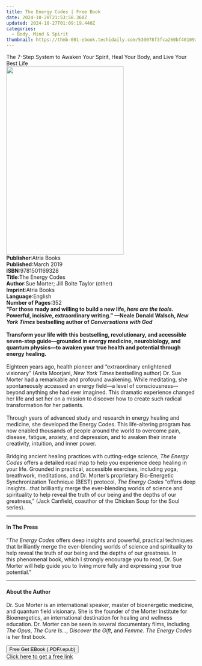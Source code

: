 ```yaml
---
title: The Energy Codes | Free Book
date: 2024-10-20T21:53:58.360Z
updated: 2024-10-27T01:09:19.440Z
categories:
  - Body, Mind & Spirit
thumbnail: https://thmb-001-ebook.techidaily.com/530078f3fca260bf40109a890a689cd3c079008f636d424fde43ac2b7baba016.jpg
---
```

<main id="book-container">
  <div class="flex flex-col">
    <div class="book-brief flex-1 py-6 px-4 sm:p-6 md:py-10 md:px-8">
      <!-- brief-->
      <div class="book-brief-main">
        The 7-Step System to Awaken Your Spirit, Heal Your Body, and Live Your
        Best Life
      </div>
    </div>
    <div
      class="book-meta-info flex-1 grid gap-4 col-start-1 col-end-3 row-start-1 sm:mb-6 sm:grid-cols-4 lg:gap-6 lg:col-start-2 lg:row-end-6 lg:row-span-6 lg:mb-0"
    >
      <div
        class="book-meta-info-left place-content-center mt-4 p-4 text-sm leading-6 col-start-2 col-span-2 dark:text-slate-400"
      >
        <img
          class="w-full h-500 object-cover rounded-lg sm:h-255 sm:col-span-2 lg:col-span-full"
          src="https://img-001-ebook.techidaily.com/391756ae24452cbd6d6c72885d81a9452a9236d1826035c8a49df7f85fb9c3a3.jpg"
          alt=""
          width="312"
          height="500"
        />
      </div>
      <div
        class="book-meta-info-right mt-2 col-start-1 row-start-2 col-span-3 self-center"
      >
        <!-- meta data  -->
        <div class="flex flex-col px-4 md:px-8">
          <div class="flex-1">
            <strong>Publisher</strong>:<span class="px-2">Atria Books</span>
          </div>
          <div class="flex-1">
            <strong>Published</strong>:<span class="px-2">March 2019</span>
          </div>
          <div class="flex-1">
            <strong>ISBN</strong>:<span class="px-2">9781501169328</span>
          </div>
          <div class="flex-1">
            <strong>Title</strong>:<span class="px-2">The Energy Codes</span>
          </div>
          <div class="flex-1">
            <strong>Author</strong>:<span class="px-2"
              >Sue Morter; Jill Bolte Taylor (other)</span
            >
          </div>
          <div class="flex-1">
            <strong>Imprint</strong>:<span class="px-2">Atria Books</span>
          </div>
          <div class="flex-1">
            <strong>Language</strong>:<span class="px-2">English</span>
          </div>
          <div class="flex-1">
            <strong>Number of Pages</strong>:<span class="px-2">352</span>
          </div>
        </div>
      </div>
    </div>
    <div class="book-description flex-1 py-6 px-4 sm:p-6 md:py-10 md:px-8">
      <div class="book-description-main">
        <div accordion-content="" id="description">
          <b
            >“For those ready and willing to build a new life,
            <i>here are the tools. </i>Powerful, incisive, extraordinary
            writing.” —Neale Donald Walsch,<i> New York Times </i>bestselling
            author of <i>Conversations with God</i></b
          ><br />
          <br /><b
            >Transform your life with this bestselling, revolutionary, and
            accessible seven-step guide—grounded in energy medicine,
            neurobiology, and quantum physics—to awaken your true health and
            potential through energy healing. </b
          ><br /><br />Eighteen years ago, health pioneer and “extraordinary
          enlightened visionary” (Anita Moorjani,
          <i>New York Times</i> bestselling author) Dr. Sue Morter had a
          remarkable and profound awakening. While meditating, she spontaneously
          accessed an energy field—a level of consciousness—beyond anything she
          had ever imagined. This dramatic experience changed her life and set
          her on a mission to discover how to create such radical transformation
          for her patients.<br />
          <br />Through years of advanced study and research in energy healing
          and medicine, she developed the Energy Codes. This life-altering
          program has now enabled thousands of people around the world to
          overcome pain, disease, fatigue, anxiety, and depression, and to
          awaken their innate creativity, intuition, and inner power.<br />
          <br />Bridging ancient healing practices with cutting-edge science,
          <i>The Energy Codes </i>offers a detailed road map to help you
          experience deep healing in your life. Grounded in practical,
          accessible exercises, including yoga, breathwork, meditations, and Dr.
          Morter’s proprietary Bio-Energetic Synchronization Technique (BEST)
          protocol, <i>The Energy Codes</i> “offers deep insights…that
          brilliantly merge the ever-blending worlds of science and spirituality
          to help reveal the truth of our being and the depths of our
          greatness,” (Jack Canfield, coauthor of the Chicken Soup for the Soul
          series).
        </div>
        <div class="accordion-fader"></div>
      </div>
    </div>
    <div class="book-excerpts flex-1 py-6 px-4 sm:p-6 md:py-10 md:px-8">
      <!-- excerpts-->
      <div class="book-excerpts-main">
        <hr />
        <h4 class="placeholder placeholder-heading">
          <span>In The Press</span>
        </h4>
        <p>
          “<i>The Energy Codes</i> offers deep insights and powerful, practical
          techniques that brilliantly merge the ever-blending worlds of science
          and spirituality to help reveal the truth of our being and the depths
          of our greatness. In this&nbsp;phenomenal book, which I strongly
          encourage you to read, Dr. Sue Morter will help guide you to living
          more fully and expressing your true potential.”
        </p>
      </div>
    </div>
    <div class="book-about-author flex-1 py-6 px-4 sm:p-6 md:py-10 md:px-8">
      <!-- about author-->
      <div class="book-main-author-main">
        <hr />
        <h4 class="placeholder placeholder-heading">
          <span>About the Author</span>
        </h4>
        <p>
          Dr. Sue Morter is an international speaker, master of bioenergetic
          medicine, and quantum field visionary. She is the founder of the
          Morter Institute for Bioenergetics, an international destination for
          healing and wellness education. Dr. Morter can be seen in several
          documentary films, including <i>The Opus</i>,
          <i>The Cure Is..., Discover the Gift</i>, and <i>Femme</i>.
          <i>The Energy Codes</i> is her first book.
        </p>
      </div>
    </div>
    <div class="book-free-get flex-1 py-6 px-4 sm:p-6 md:py-10 md:px-8">
      <button
        id="btn-free-get"
        class="bg-blue-500 hover:bg-blue-700 text-white font-bold py-2 px-4 rounded"
      >
        Free Get EBook (.PDF/.epub)
      </button>
      <div id="countdown-display" class="px-2 text-lg mt-2"></div>
      <a
        id="free-link"
        class="hidden bg-blue-500 hover:bg-blue-700 text-white font-bold py-2 px-4 rounded"
        href="https://www.ebooks.com/en-us/book/96326874/the-energy-codes/sue-morter/"
        target="_blank"
        >Click here to get a free link</a
      >
    </div>
    <script>
      let countdownTime = 0;
      let countdownInterval = null;
      document
        .getElementById('btn-free-get')
        .addEventListener('click', startCountdown);
      function startCountdown() {
        countdownTime = new Date().getTime() + 60000 * 3;
        countdownInterval = setInterval(updateCountdown, 1000);
        document.getElementById('btn-free-get').disabled = true;
        document
          .getElementById('btn-free-get')
          .classList.add('bg-gray-500', 'cursor-not-allowed');
      }
      function updateCountdown() {
        let currentTime = new Date().getTime();
        let timeLeft = countdownTime - currentTime;
        let secondsLeft = Math.floor(timeLeft / 1000);
        document.getElementById('countdown-display').innerHTML =
          `Remaining time: ${secondsLeft} seconds.`;
        if (secondsLeft <= 0) {
          clearInterval(countdownInterval);
          document.getElementById('btn-free-get').classList.add('hidden');
          document.getElementById('free-link').classList.remove('hidden');
          document.getElementById('countdown-display').innerHTML = '';
        }
      }
    </script>
  </div>
</main>

<ins class="adsbygoogle"
      style="display:block"
      data-ad-client="ca-pub-7571918770474297"
      data-ad-slot="8358498916"
      data-ad-format="auto"
      data-full-width-responsive="true"></ins>
    